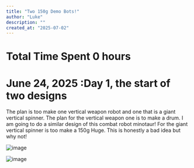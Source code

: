 ```yaml
---
title: "Two 150g Demo Bots!"
author: "Luke"
description: ""
created_at: "2025-07-02"
---
```


# Total Time Spent 0 hours

# June 24, 2025 :Day 1, the start of two designs

The plan is too make one vertical weapon robot and one that is a giant vertical spinner. The plan for the vertical weapon one is to make a drum. I am going to do a similar design of this combat robot minotaur! For the giant vertical spinner is too make a 150g Huge. This is honestly a bad idea but why not!

![image](https://github.com/user-attachments/assets/6945f394-fc96-49d3-a8f4-7a044664114f)

![image](https://github.com/user-attachments/assets/8a5ab1c0-5649-4e6e-b648-627f424e665d)
